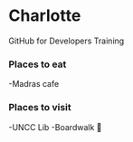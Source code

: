 # Charlotte
GitHub for Developers Training

### Places to eat

-Madras cafe


### Places to visit

-UNCC Lib
-Boardwalk
:pizza:
